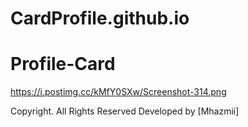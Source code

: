 # CardProfile.github.io
# Profile-Card

https://i.postimg.cc/kMfY0SXw/Screenshot-314.png

 Copyright. All Rights Reserved
              Developed by [Mhazmii]
